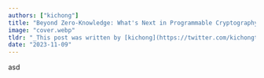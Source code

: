 ```yaml
---
authors: ["kichong"]
title: "Beyond Zero-Knowledge: What's Next in Programmable Cryptography?"
image: "cover.webp"
tldr: "_This post was written by [kichong](https://twitter.com/kichongtran) with helpful feedback and comments from [sinu](https://twitter.com/sinu_eth) and [jmall](https://twitter.com/Janmajaya_mall)._"
date: "2023-11-09"
---
```


asd
